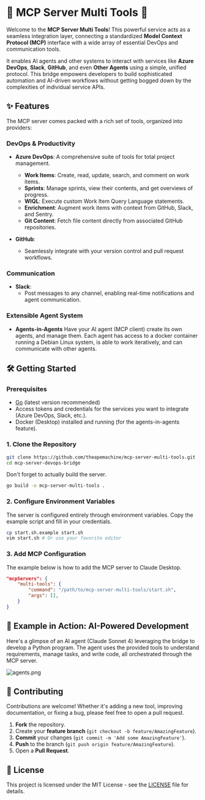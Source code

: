 # 🚀 MCP Server Multi Tools 🌉

Welcome to the **MCP Server Multi Tools**! This powerful service acts as a seamless integration layer, connecting a standardized **Model Context Protocol (MCP)** interface with a wide array of essential DevOps and communication tools.

It enables AI agents and other systems to interact with services like **Azure DevOps**, **Slack**, **GitHub**, and even **Other Agents** using a simple, unified protocol. This bridge empowers developers to build sophisticated automation and AI-driven workflows without getting bogged down by the complexities of individual service APIs.

## ✨ Features

The MCP server comes packed with a rich set of tools, organized into providers:

### DevOps & Productivity

- **Azure DevOps**: A comprehensive suite of tools for total project management.
  - **Work Items**: Create, read, update, search, and comment on work items.
  - **Sprints**: Manage sprints, view their contents, and get overviews of progress.
  - **WIQL**: Execute custom Work Item Query Language statements.
  - **Enrichment**: Augment work items with context from GitHub, Slack, and Sentry.
  - **Git Content**: Fetch file content directly from associated GitHub repositories.

- **GitHub**:
  - Seamlessly integrate with your version control and pull request workflows.

### Communication

- **Slack**:
  - Post messages to any channel, enabling real-time notifications and agent communication.

### Extensible Agent System

- **Agents-in-Agents** Have your AI agent (MCP client) create its own agents, and manage them. Each agent has access to a docker container running a Debian Linux system, is able to work iteratively, and can communicate with other agents.

## 🛠️ Getting Started

### Prerequisites

- [Go](https://go.dev/doc/install) (latest version recommended)
- Access tokens and credentials for the services you want to integrate (Azure DevOps, Slack, etc.).
- Docker (Desktop) installed and running (for the agents-in-agents feature).

### 1. Clone the Repository

```bash
git clone https://github.com/theapemachine/mcp-server-multi-tools.git
cd mcp-server-devops-bridge
```

Don't forget to actually build the server.

```bash
go build -o mcp-server-multi-tools .
```

### 2. Configure Environment Variables

The server is configured entirely through environment variables. Copy the example script and fill in your credentials.

```bash
cp start.sh.example start.sh
vim start.sh # Or use your favorite editor
```

### 3. Add MCP Configuration

The example below is how to add the MCP server to Claude Desktop.

```json
"mcpServers": {
    "multi-tools": {
        "command": "/path/to/mcp-server-multi-tools/start.sh",
        "args": [],
    }
}
```

## 🤖 Example in Action: AI-Powered Development

Here's a glimpse of an AI agent (Claude Sonnet 4) leveraging the bridge to develop a Python program. The agent uses the provided tools to understand requirements, manage tasks, and write code, all orchestrated through the MCP server.

![agents.png](./agents.png)

## 🤝 Contributing

Contributions are welcome! Whether it's adding a new tool, improving documentation, or fixing a bug, please feel free to open a pull request.

1. **Fork** the repository.
2. Create your **feature branch** (`git checkout -b feature/AmazingFeature`).
3. **Commit** your changes (`git commit -m 'Add some AmazingFeature'`).
4. **Push** to the branch (`git push origin feature/AmazingFeature`).
5. Open a **Pull Request**.

## 📄 License

This project is licensed under the MIT License - see the [LICENSE](LICENSE) file for details.
